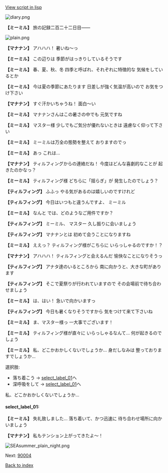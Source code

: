 [View script in lisp](../scripts/202207010.txt)

![diary.png](../images/backgrounds/diary.png)

**【ミーミル】**
旅の記録二百二十二日目――

![plain.png](../images/backgrounds/plain.png)

**【マナナン】**
アハハハ！
暑いね～っ

**【ミーミル】**
この辺りは
季節がはっきりしているそうです

**【ミーミル】**
春、夏、秋、冬
四季と呼ばれ、それぞれに特徴的な
気候をしているとか

**【ミーミル】**
今は夏の季節にあたります
日差しが強く気温が高いので
お気をつけ下さい

**【マナナン】**
すぐ汗かいちゃうね！
面白～い

**【ミーミル】**
マナナンさんはこの暑さの中でも
元気ですね

**【ミーミル】**
マスター様
少しでもご気分が優れないときは
遠慮なく仰って下さい

**【ミーミル】**
ミーミルは万全の態勢を整えて
おりますのでっ

**【ミーミル】**
あっ
これは…

**【マナナン】**
ティルフィングからの連絡だね！
今度はどんな喜劇的なことが
起きたのかなっ？

**【ミーミル】**
ティルフィング様
どちらに「揺らぎ」が
発生したのでしょう？

**【ティルフィング】**
ふふっ
やる気があるのは嬉しいのですけれど

**【ティルフィング】**
今日はいつもと違うんですよ、
ミーミル

**【ミーミル】**
なんと
では、どのようなご用件ですか？

**【ティルフィング】**
ミーミル、
マスター
久し振りに会いましょう

**【ティルフィング】**
マナナンとは
初めて会うことになりますね

**【ミーミル】**
ええっ？
ティルフィング様がこちらに
いらっしゃるのですか！？

**【マナナン】**
アハハハ！
ティルフィングと会えるんだ
愉快なことになりそうっ

**【ティルフィング】**
アナタ達のいるところから
南に向かうと、大きな町があります

**【ティルフィング】**
そこで夏祭りが行われていますので
その会場前で待ち合わせましょう

**【ミーミル】**
は、はい！
急いで向かいますっ

**【ティルフィング】**
今日も暑くなりそうですから
気をつけて来て下さいね

**【ミーミル】**
ま、マスター様っ
一大事でございます！

**【ミーミル】**
ティルフィング様が直々に
いらっしゃるなんて…
何が起きるのでしょう

**【ミーミル】**
私、どこかおかしくないでしょうか…
身だしなみは
整っておりますでしょうか…

選択肢:
- 落ち着こう → [select_label_01](#select_label_01)へ
- 深呼吸をして → [select_label_01](#select_label_01)へ

私、どこかおかしくないでしょうか…

#### select_label_01:

**【ミーミル】**
失礼致しました…
落ち着いて、かつ迅速に
待ち合わせ場所に向かいましょう

**【マナナン】**
私もテンション上がってきたよ～！

![SEAsummer_plain_night.png](../images/backgrounds/SEAsummer_plain_night.png)


Next: [90004](90004.md)

[Back to index](index.md)
